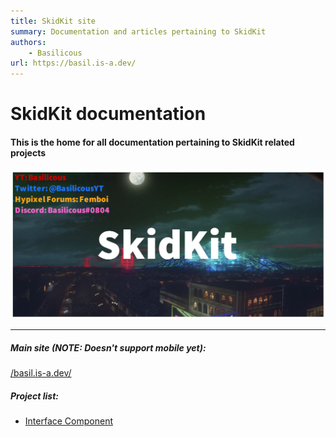 ```yaml
---
title: SkidKit site
summary: Documentation and articles pertaining to SkidKit
authors:
    - Basilicous
url: https://basil.is-a.dev/
---
```


# SkidKit documentation
#### This is the home for all documentation pertaining to SkidKit related projects

![SkidKit Banner](res/banner.png)

* * *
##### Main site (NOTE: Doesn't support mobile *yet*):
[/basil.is-a.dev/](https://basil.is-a.dev/)

##### Project list:
- [Interface Component](InterfaceComponent/interface_component.md)